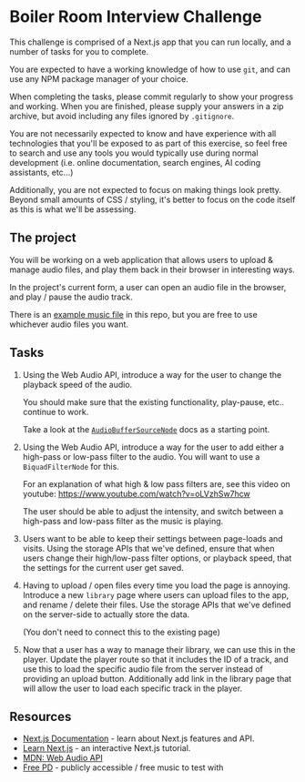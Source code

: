 # Boiler Room Interview Challenge

This challenge is comprised of a Next.js app that you can run locally,
and a number of tasks for you to complete.

You are expected to have a working knowledge of how to use `git`,
and can use any NPM package manager of your choice.

When completing the tasks,
please commit regularly to show your progress and working.
When you are finished, please supply your answers in a zip archive,
but avoid including any files ignored by `.gitignore`.

You are not necessarily expected to know and have experience
with all technologies that you'll be exposed to as part of this exercise,
so feel free to search and use any tools you would typically use
during normal development
(i.e. online documentation, search engines, AI coding assistants, etc...)

Additionally, you are not expected to focus on making things look pretty.
Beyond small amounts of CSS / styling,
it's better to focus on the code itself as this is what we'll be assessing.

## The project

You will be working on a web application that allows users to
upload & manage audio files,
and play them back in their browser in interesting ways.

In the project's current form,
a user can open an audio file in the browser,
and play / pause the audio track.

There is an [example music file](./example.mp3) in this repo,
but you are free to use whichever audio files you want.

## Tasks

1. Using the Web Audio API,
   introduce a way for the user to change the playback speed of the audio.

   You should make sure that the existing functionality,
   play-pause, etc.. continue to work.

   Take a look at the
   [`AudioBufferSourceNode`](https://developer.mozilla.org/en-US/docs/Web/API/AudioBufferSourceNode) docs as a starting point.

2. Using the Web Audio API,
   introduce a way for the user to add either a high-pass or low-pass filter
   to the audio. You will want to use a `BiquadFilterNode` for this.

   For an explanation of what high & low pass filters are,
   see this video on youtube: <https://www.youtube.com/watch?v=oLVzhSw7hcw>

   The user should be able to adjust the intensity,
   and switch between a high-pass and low-pass filter as the music is playing.

3. Users want to be able to keep their settings between page-loads and visits.
   Using the storage APIs that we've defined,
   ensure that when users change their high/low-pass filter options,
   or playback speed,
   that the settings for the current user get saved.

4. Having to upload / open files every time you load the page is annoying.
   Introduce a new `library` page where users can upload files to the app,
   and rename / delete their files.
   Use the storage APIs that we've defined
   on the server-side to actually store the data.

   (You don't need to connect this to the existing page)

5. Now that a user has a way to manage their library,
   we can use this in the player.
   Update the player route so that it includes the ID of a track,
   and use this to load the specific audio file from the server
   instead of providing an upload button.
   Additionally add link in the library page that will allow the user to load
   each specific track in the player.

## Resources

- [Next.js Documentation](https://nextjs.org/docs) - learn about Next.js features and API.
- [Learn Next.js](https://nextjs.org/learn) - an interactive Next.js tutorial.
- [MDN: Web Audio API](https://developer.mozilla.org/en-US/docs/Web/API/Web_Audio_API)
- [Free PD](https://freepd.com/) - publicly accessible / free music to test with
